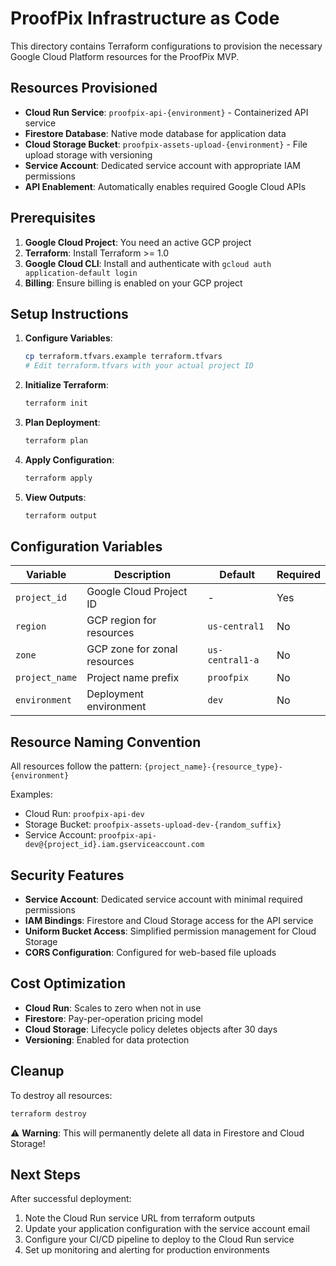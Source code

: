# ProofPix Infrastructure as Code

This directory contains Terraform configurations to provision the necessary Google Cloud Platform resources for the ProofPix MVP.

## Resources Provisioned

- **Cloud Run Service**: `proofpix-api-{environment}` - Containerized API service
- **Firestore Database**: Native mode database for application data
- **Cloud Storage Bucket**: `proofpix-assets-upload-{environment}` - File upload storage with versioning
- **Service Account**: Dedicated service account with appropriate IAM permissions
- **API Enablement**: Automatically enables required Google Cloud APIs

## Prerequisites

1. **Google Cloud Project**: You need an active GCP project
2. **Terraform**: Install Terraform >= 1.0
3. **Google Cloud CLI**: Install and authenticate with `gcloud auth application-default login`
4. **Billing**: Ensure billing is enabled on your GCP project

## Setup Instructions

1. **Configure Variables**:
   ```bash
   cp terraform.tfvars.example terraform.tfvars
   # Edit terraform.tfvars with your actual project ID
   ```

2. **Initialize Terraform**:
   ```bash
   terraform init
   ```

3. **Plan Deployment**:
   ```bash
   terraform plan
   ```

4. **Apply Configuration**:
   ```bash
   terraform apply
   ```

5. **View Outputs**:
   ```bash
   terraform output
   ```

## Configuration Variables

| Variable | Description | Default | Required |
|----------|-------------|---------|----------|
| `project_id` | Google Cloud Project ID | - | Yes |
| `region` | GCP region for resources | `us-central1` | No |
| `zone` | GCP zone for zonal resources | `us-central1-a` | No |
| `project_name` | Project name prefix | `proofpix` | No |
| `environment` | Deployment environment | `dev` | No |

## Resource Naming Convention

All resources follow the pattern: `{project_name}-{resource_type}-{environment}`

Examples:
- Cloud Run: `proofpix-api-dev`
- Storage Bucket: `proofpix-assets-upload-dev-{random_suffix}`
- Service Account: `proofpix-api-dev@{project_id}.iam.gserviceaccount.com`

## Security Features

- **Service Account**: Dedicated service account with minimal required permissions
- **IAM Bindings**: Firestore and Cloud Storage access for the API service
- **Uniform Bucket Access**: Simplified permission management for Cloud Storage
- **CORS Configuration**: Configured for web-based file uploads

## Cost Optimization

- **Cloud Run**: Scales to zero when not in use
- **Firestore**: Pay-per-operation pricing model
- **Cloud Storage**: Lifecycle policy deletes objects after 30 days
- **Versioning**: Enabled for data protection

## Cleanup

To destroy all resources:
```bash
terraform destroy
```

⚠️ **Warning**: This will permanently delete all data in Firestore and Cloud Storage!

## Next Steps

After successful deployment:
1. Note the Cloud Run service URL from terraform outputs
2. Update your application configuration with the service account email
3. Configure your CI/CD pipeline to deploy to the Cloud Run service
4. Set up monitoring and alerting for production environments 
